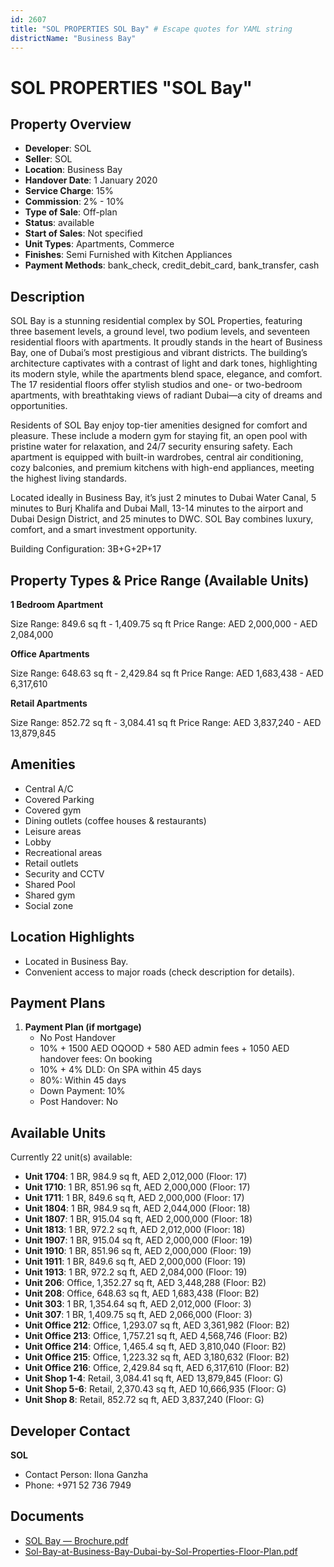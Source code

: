 ```yaml
---
id: 2607
title: "SOL PROPERTIES SOL Bay" # Escape quotes for YAML string
districtName: "Business Bay"
---
```


# SOL PROPERTIES "SOL Bay"

## Property Overview
- **Developer**: SOL
- **Seller**: SOL
- **Location**: Business Bay
- **Handover Date**: 1 January 2020
- **Service Charge**: 15%
- **Commission**: 2% - 10%
- **Type of Sale**: Off-plan
- **Status**: available
- **Start of Sales**: Not specified
- **Unit Types**: Apartments, Commerce
- **Finishes**: Semi Furnished with Kitchen Appliances
- **Payment Methods**: bank_check, credit_debit_card, bank_transfer, cash

## Description
SOL Bay is a stunning residential complex by SOL Properties, featuring three basement levels, a ground level, two podium levels, and seventeen residential floors with apartments. It proudly stands in the heart of Business Bay, one of Dubai’s most prestigious and vibrant districts. The building’s architecture captivates with a contrast of light and dark tones, highlighting its modern style, while the apartments blend space, elegance, and comfort. The 17 residential floors offer stylish studios and one- or two-bedroom apartments, with breathtaking views of radiant Dubai—a city of dreams and opportunities.

Residents of SOL Bay enjoy top-tier amenities designed for comfort and pleasure. These include a modern gym for staying fit, an open pool with pristine water for relaxation, and 24/7 security ensuring safety. Each apartment is equipped with built-in wardrobes, central air conditioning, cozy balconies, and premium kitchens with high-end appliances, meeting the highest living standards.

Located ideally in Business Bay, it’s just 2 minutes to Dubai Water Canal, 5 minutes to Burj Khalifa and Dubai Mall, 13-14 minutes to the airport and Dubai Design District, and 25 minutes to DWC. SOL Bay combines luxury, comfort, and a smart investment opportunity.

Building Configuration: 3B+G+2P+17

## Property Types & Price Range (Available Units)
**1 Bedroom Apartment**

Size Range: 849.6 sq ft - 1,409.75 sq ft
Price Range: AED 2,000,000 - AED 2,084,000

**Office Apartments**

Size Range: 648.63 sq ft - 2,429.84 sq ft
Price Range: AED 1,683,438 - AED 6,317,610

**Retail Apartments**

Size Range: 852.72 sq ft - 3,084.41 sq ft
Price Range: AED 3,837,240 - AED 13,879,845

## Amenities
- Central A/C
- Covered Parking
- Covered gym
- Dining outlets  (coffee houses & restaurants)
- Leisure areas
- Lobby
- Recreational areas
- Retail outlets
- Security and CCTV
- Shared Pool
- Shared gym
- Social zone

## Location Highlights
- Located in Business Bay.
- Convenient access to major roads (check description for details).

## Payment Plans
1. **Payment Plan (if mortgage)**
   - No Post Handover
   - 10% + 1500 AED OQOOD + 580 AED admin fees + 1050 AED handover fees: On booking
   - 10% + 4% DLD: On SPA within 45 days
   - 80%: Within 45 days
   - Down Payment: 10%
   - Post Handover: No

## Available Units
Currently 22 unit(s) available:
- **Unit 1704**: 1 BR, 984.9 sq ft, AED 2,012,000 (Floor: 17)
- **Unit 1710**: 1 BR, 851.96 sq ft, AED 2,000,000 (Floor: 17)
- **Unit 1711**: 1 BR, 849.6 sq ft, AED 2,000,000 (Floor: 17)
- **Unit 1804**: 1 BR, 984.9 sq ft, AED 2,044,000 (Floor: 18)
- **Unit 1807**: 1 BR, 915.04 sq ft, AED 2,000,000 (Floor: 18)
- **Unit 1813**: 1 BR, 972.2 sq ft, AED 2,012,000 (Floor: 18)
- **Unit 1907**: 1 BR, 915.04 sq ft, AED 2,000,000 (Floor: 19)
- **Unit 1910**: 1 BR, 851.96 sq ft, AED 2,000,000 (Floor: 19)
- **Unit 1911**: 1 BR, 849.6 sq ft, AED 2,000,000 (Floor: 19)
- **Unit 1913**: 1 BR, 972.2 sq ft, AED 2,084,000 (Floor: 19)
- **Unit 206**: Office, 1,352.27 sq ft, AED 3,448,288 (Floor: B2)
- **Unit 208**: Office, 648.63 sq ft, AED 1,683,438 (Floor: B2)
- **Unit 303**: 1 BR, 1,354.64 sq ft, AED 2,012,000 (Floor: 3)
- **Unit 307**: 1 BR, 1,409.75 sq ft, AED 2,066,000 (Floor: 3)
- **Unit Office 212**: Office, 1,293.07 sq ft, AED 3,361,982 (Floor: B2)
- **Unit Office 213**: Office, 1,757.21 sq ft, AED 4,568,746 (Floor: B2)
- **Unit Office 214**: Office, 1,465.4 sq ft, AED 3,810,040 (Floor: B2)
- **Unit Office 215**: Office, 1,223.32 sq ft, AED 3,180,632 (Floor: B2)
- **Unit Office 216**: Office, 2,429.84 sq ft, AED 6,317,610 (Floor: B2)
- **Unit Shop 1-4**: Retail, 3,084.41 sq ft, AED 13,879,845 (Floor: G)
- **Unit Shop 5-6**: Retail, 2,370.43 sq ft, AED 10,666,935 (Floor: G)
- **Unit Shop 8**: Retail, 852.72 sq ft, AED 3,837,240 (Floor: G)

## Developer Contact
**SOL**
- Contact Person: Ilona Ganzha
- Phone: +971 52 736 7949

## Documents
- [SOL Bay — Brochure.pdf](https://cdn.geniemap.net/2024/07/24/fDj5qRRnbQZ3PisjTlnMah8xhq0Cdr65C9II4f9V.pdf)
- [Sol-Bay-at-Business-Bay-Dubai-by-Sol-Properties-Floor-Plan.pdf](https://cdn.geniemap.net/2024/07/25/q62GOrxe0NpWyRaraX5rvf85OF5kVoUB5IeeLEVT.pdf)

